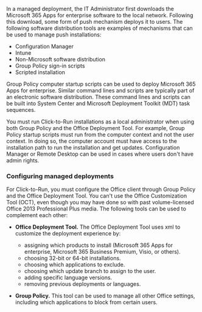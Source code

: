 In a managed deployment, the IT Administrator first downloads the Microsoft 365 Apps for enterprise software to the local network. Following this download, some form of push mechanism deploys it to users. The following software distribution tools are examples of mechanisms that can be used to manage push installations:

 -  Configuration Manager
 -  Intune
 -  Non-Microsoft software distribution
 -  Group Policy sign-in scripts
 -  Scripted installation

Group Policy computer startup scripts can be used to deploy Microsoft 365 Apps for enterprise. Similar command lines and scripts are typically part of an electronic software distribution. These command lines and scripts can be built into System Center and Microsoft Deployment Toolkit (MDT) task sequences.

You must run Click-to-Run installations as a local administrator when using both Group Policy and the Office Deployment Tool. For example, Group Policy startup scripts must run from the computer context and not the user context. In doing so, the computer account must have access to the installation path to run the installation and get updates. Configuration Manager or Remote Desktop can be used in cases where users don't have admin rights.

### Configuring managed deployments

For Click-to-Run, you must configure the Office client through Group Policy and the Office Deployment Tool. You can't use the Office Customization Tool (OCT), even though you may have done so with past volume-licensed Office 2013 Professional Plus media. The following tools can be used to complement each other:

 -  **Office Deployment Tool.** The Office Deployment Tool uses xml to customize the deployment experience by:
    
     -  assigning which products to install (Microsoft 365 Apps for enterprise, Microsoft 365 Business Premium, Visio, or others).
     -  choosing 32-bit or 64-bit installations.
     -  choosing which applications to exclude.
     -  choosing which update branch to assign to the user.
     -  adding specific language versions.
     -  removing previous deployments or languages.
 -  **Group Policy.** This tool can be used to manage all other Office settings, including which applications to block from certain users.
